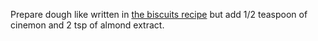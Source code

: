 Prepare dough like written in [the biscuits recipe](biscuits.md) but add 1/2 teaspoon of
cinemon and 2 tsp of almond extract.
